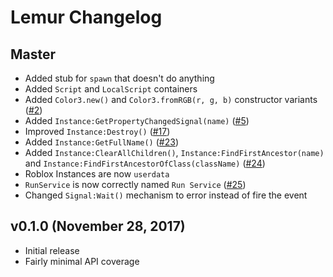 # Lemur Changelog

## Master
* Added stub for `spawn` that doesn't do anything
* Added `Script` and `LocalScript` containers
* Added `Color3.new()` and `Color3.fromRGB(r, g, b)` constructor variants ([#2](https://github.com/LPGhatguy/lemur/pull/2))
* Added `Instance:GetPropertyChangedSignal(name)` ([#5](https://github.com/LPGhatguy/lemur/pull/5))
* Improved `Instance:Destroy()` ([#17](https://github.com/LPGhatguy/lemur/pull/17))
* Added `Instance:GetFullName()` ([#23](https://github.com/LPGhatguy/lemur/pull/23))
* Added `Instance:ClearAllChildren()`, `Instance:FindFirstAncestor(name)` and `Instance:FindFirstAncestorOfClass(className)` ([#24](https://github.com/LPGhatguy/lemur/pull/24))
* Roblox Instances are now `userdata`
* `RunService` is now correctly named `Run Service` ([#25](https://github.com/LPGhatguy/lemur/pull/25))
* Changed `Signal:Wait()` mechanism to error instead of fire the event

## v0.1.0 (November 28, 2017)
* Initial release
* Fairly minimal API coverage